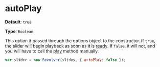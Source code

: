 # autoPlay

**Default**: `true` 

**Type**: `Boolean`

This option it passed through the options object to the constructor. If `true`, the slider will begin playback as soon as it is [ready](https://github.com/revolverjs/revolverjs/blob/master/docs/revolver.events.ready.md). If `false`, it will not, and you will have to call the [play](https://github.com/revolverjs/revolverjs/edit/master/docs/revolver.methods.play.md) method manually. 

```javascript
var slider = new Revolver(slides, { autoPlay: false });
```
